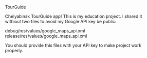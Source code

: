 TourGuide

Chelyabinsk TourGuide app! 
This is my education project. 
I shared it withiout two files to avoid my Google API key be public:

debug/res/values/google_maps_api.xml
release/res/values/google_maps_api.xml

You should provide this files with your API key to make project work properly.
